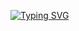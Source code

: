 [![Typing SVG](https://readme-typing-svg.herokuapp.com?font=Kanit&weight=500&size=30&pause=1000&color=000000F2&center=true&vCenter=true&width=500&lines=++++++Hi+there!+I'm+Praveen+Kumar;%7CPassionate+Frontend+Developer+%7C;%7C+Designer+%26+Web+AR%2FVR+Enthusiast+%7C)](https://git.io/typing-svg)
